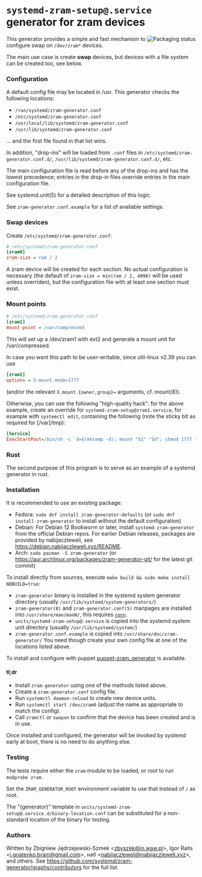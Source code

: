 # `systemd-zram-setup@.service` generator for zram devices

<a href="https://repology.org/project/zram-generator/versions">
    <img align="right" src="https://repology.org/badge/vertical-allrepos/zram-generator.svg?exclude_sources=site&exclude_unsupported=1" alt="Packaging status">
</a>

This generator provides a simple and fast mechanism to configure swap on `/dev/zram*` devices.

The main use case is create **swap** devices, but devices with a file system can be created too, see below.

### Configuration

A default config file may be located in /usr.
This generator checks the following locations:
* `/run/systemd/zram-generator.conf`
* `/etc/systemd/zram-generator.conf`
* `/usr/local/lib/systemd/zram-generator.conf`
* `/usr/lib/systemd/zram-generator.conf`

… and the first file found in that list wins.

In addition, "drop-ins" will be loaded from `.conf` files in
`/etc/systemd/zram-generator.conf.d/`,
`/usr/lib/systemd/zram-generator.conf.d/`, etc.

The main configuration file is read before any of the drop-ins and has
the lowest precedence; entries in the drop-in files override entries
in the main configuration file.

See systemd.unit(5) for a detailed description of this logic.

See `zram-generator.conf.example` for a list of available settings.

### Swap devices

Create `/etc/systemd/zram-generator.conf`:

```ini
# /etc/systemd/zram-generator.conf
[zram0]
zram-size = ram / 2
```

A zram device will be created for each section. No actual
configuration is necessary (the default of `zram-size = min(ram / 2, 4096)` will be
used unless overriden), but the configuration file with at least one
section must exist.

### Mount points

```ini
# /etc/systemd/zram-generator.conf
[zram1]
mount-point = /var/compressed
```

This will set up a /dev/zram1 with ext2 and generate a mount unit for /var/compressed.

In case you want this path to be user-writable, since util-linux v2.39 you can use
```ini
[zram1]
options = X-mount.mode=1777
```
(and/or the relevant `X.mount.{owner,group}=` arguments, cf. mount(8)).

Otherwise, you can use the following "high-quality hack":
for the above example, create an
override for `systemd-zram-setup@zram1.service`, for example with `systemctl edit`,
containing the following (note the sticky bit as required for [/var]/tmp):

```ini
[Service]
ExecStartPost=/bin/sh -c 'd=$(mktemp -d); mount "$1" "$d"; chmod 1777 "$d"; umount "$d"; rmdir "$d"' _ /dev/%i
```

### Rust

The second purpose of this program is to serve as an example of a systemd
generator in rust.

### Installation

It is recommended to use an existing package:

* Fedora: `sudo dnf install zram-generator-defaults` (or `sudo dnf install zram-generator` to install without the default configuration)
* Debian: For Debian 12 Bookworm or later, install `systemd-zram-generator` from the official Debian repos. For earlier Debian releases, packages are provided by nabijaczleweli, see https://debian.nabijaczleweli.xyz/README.
* Arch: `sudo pacman -S zram-generator` (or https://aur.archlinux.org/packages/zram-generator-git/ for the latest git commit)

To install directly from sources, execute `make build && sudo make install NOBUILD=true`:
* `zram-generator` binary is installed in the systemd system generator directory (usually `/usr/lib/systemd/system-generators/`)
* `zram-generator(8)` and `zram-generator.conf(5)` manpages are installed into `/usr/share/man/manN/`, this requires [`ronn`](https://github.com/apjanke/ronn-ng).
* `units/systemd-zram-setup@.service` is copied into the systemd system unit directory (usually `/usr/lib/systemd/system/`)
* `zram-generator.conf.example` is copied into `/usr/share/doc/zram-generator/`
You need though create your own config file at one of the locations listed above.

To install and configure with puppet [puppet-zram_generator](https://github.com/voxpupuli/puppet-zram_generator) is available.

#### tl;dr

- Install `zram-generator` using one of the methods listed above.
- Create a `zram-generator.conf` config file.
- Run `systemctl daemon-reload` to create new device units.
- Run `systemctl start /dev/zram0` (adjust the name as appropriate to match the config).
- Call `zramctl` or `swapon` to confirm that the device has been created and is in use.

Once installed and configured, the generator will be invoked by systemd early at boot,
there is no need to do anything else.

### Testing

The tests require either the `zram` module to be loaded, or root to run `modprobe zram`.

Set the `ZRAM_GENERATOR_ROOT` environment variable to use that
instead of `/` as root.

The "{generator}" template in `units/systemd-zram-setup@.service.d/binary-location.conf`
can be substituted for a non-standard location of the binary for testing.

### Authors

Written by Zbigniew Jędrzejewski-Szmek &lt;<zbyszek@in.waw.pl>&gt;,
Igor Raits &lt;<i.gnatenko.brain@gmail.com>&gt;, наб &lt;<nabijaczleweli@nabijaczleweli.xyz>&gt;, and others.
See https://github.com/systemd/zram-generator/graphs/contributors for the full list.
